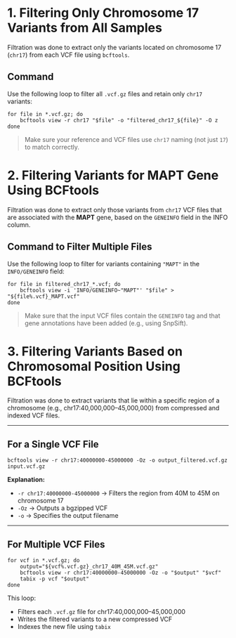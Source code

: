 # 1. Filtering Only Chromosome 17 Variants from All Samples

Filtration was done to extract only the variants located on chromosome 17 (`chr17`) from each VCF file using `bcftools`.

## Command

Use the following loop to filter all `.vcf.gz` files and retain only `chr17` variants:

```
for file in *.vcf.gz; do
    bcftools view -r chr17 "$file" -o "filtered_chr17_${file}" -O z
done
```

> Make sure your reference and VCF files use `chr17` naming (not just `17`) to match correctly.


# 2. Filtering Variants for MAPT Gene Using BCFtools

Filtration was done to extract only those variants from `chr17` VCF files that are associated with the **MAPT** gene, based on the `GENEINFO` field in the INFO column.

## Command to Filter Multiple Files

Use the following loop to filter for variants containing `"MAPT"` in the `INFO/GENEINFO` field:

```
for file in filtered_chr17_*.vcf; do
    bcftools view -i 'INFO/GENEINFO~"MAPT"' "$file" > "${file%.vcf}_MAPT.vcf"
done
```

> Make sure that the input VCF files contain the `GENEINFO` tag and that gene annotations have been added (e.g., using SnpSift).


# 3. Filtering Variants Based on Chromosomal Position Using BCFtools

Filtration was done to extract variants that lie within a specific region of a chromosome (e.g., chr17:40,000,000–45,000,000) from compressed and indexed VCF files.

---

## For a Single VCF File

```
bcftools view -r chr17:40000000-45000000 -Oz -o output_filtered.vcf.gz input.vcf.gz
```

**Explanation:**
- `-r chr17:40000000-45000000` → Filters the region from 40M to 45M on chromosome 17
- `-Oz` → Outputs a bgzipped VCF
- `-o` → Specifies the output filename

---

## For Multiple VCF Files

```
for vcf in *.vcf.gz; do
    output="${vcf%.vcf.gz}_chr17_40M_45M.vcf.gz"
    bcftools view -r chr17:40000000-45000000 -Oz -o "$output" "$vcf"
    tabix -p vcf "$output"
done
```

This loop:
- Filters each `.vcf.gz` file for chr17:40,000,000–45,000,000
- Writes the filtered variants to a new compressed VCF
- Indexes the new file using `tabix`
